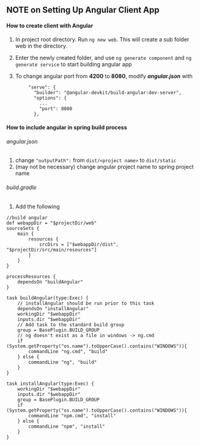 ## NOTE on Setting Up Angular Client App
#### How to create client with Angular
1. In project root directory. Run `ng new web`. This will create a sub
folder web in the directory.

2. Enter the newly created folder, and use `ng generate component` and 
`ng generate service` to start building angular app

3. To change angular port from **4200** to **8080**, modify **_angular.json_**
with 
```
        "serve": {
          "builder": "@angular-devkit/build-angular:dev-server",
          "options": {
            ...
            "port": 8080
          },
```



#### How to include angular in spring build process
###### angular.json
1. change `"outputPath":` from `dist/<project name>` to `dist/static`
2. (may not be necessary) change angular project name to spring project name

###### build.gradle
1. Add the following
```
//build angular
def webappDir = "$projectDir/web"
sourceSets {
	main {
		resources {
			srcDirs = ["$webappDir/dist", "$projectDir/src/main/resources"]
		}
	}
}

processResources {
	dependsOn "buildAngular"
}

task buildAngular(type:Exec) {
	// installAngular should be run prior to this task
	dependsOn "installAngular"
	workingDir "$webappDir"
	inputs.dir "$webappDir"
	// Add task to the standard build group
	group = BasePlugin.BUILD_GROUP
	// ng doesn't exist as a file in windows -> ng.cmd
	if (System.getProperty("os.name").toUpperCase().contains("WINDOWS")){
		commandLine "ng.cmd", "build"
	} else {
		commandLine "ng", "build"
	}
}

task installAngular(type:Exec) {
	workingDir "$webappDir"
	inputs.dir "$webappDir"
	group = BasePlugin.BUILD_GROUP
	if (System.getProperty("os.name").toUpperCase().contains("WINDOWS")){
		commandLine "npm.cmd", "install"
	} else {
		commandLine "npm", "install"
	}
}
```